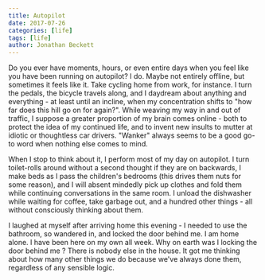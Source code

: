 ```yaml
---
title: Autopilot
date: 2017-07-26
categories: [life]
tags: [life]
author: Jonathan Beckett
---
```


Do you ever have moments, hours, or even entire days when you feel like you have been running on autopilot? I do. Maybe not entirely offline, but sometimes it feels like it. Take cycling home from work, for instance. I turn the pedals, the bicycle travels along, and I daydream about anything and everything - at least until an incline, when my concentration shifts to "how far does this hill go on for again?". While weaving my way in and out of traffic, I suppose a greater proportion of my brain comes online - both to protect the idea of my continued life, and to invent new insults to mutter at idiotic or thoughtless car drivers. "Wanker" always seems to be a good go-to word when nothing else comes to mind.

When I stop to think about it, I perform most of my day on autopilot. I turn toilet-rolls around without a second thought if they are on backwards, I make beds as I pass the children's bedrooms (this drives them nuts for some reason), and I will absent mindedly pick up clothes and fold them while continuing conversations in the same room. I unload the dishwasher while waiting for coffee, take garbage out, and a hundred other things - all without consciously thinking about them.

I laughed at myself after arriving home this evening - I needed to use the bathroom, so wandered in, and locked the door behind me. I am home alone. I have been here on my own all week. Why on earth was I locking the door behind me ? There is nobody else in the house. It got me thinking about how many other things we do because we've always done them, regardless of any sensible logic.